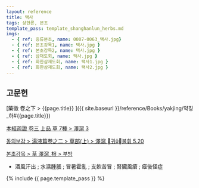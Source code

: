 ```yaml
---
layout: reference
title: 택사
tags: 상한론, 본초
template_pass: template_shanghanlun_herbs.md
imgs:
  - { ref: 증류본초, name: 0007-0063_택사.jpg}
  - { ref: 본초강목1, name: 택사.jpg }
  - { ref: 본초강목2, name: 택사.jpg }
  - { ref: 삼재도회, name: 택사.jpg }
  - { ref: 화한삼재도회, name: 택사1.jpg }
  - { ref: 화한삼재도회, name: 택사2.jpg }
---
```



## 고문헌

[藥徵 卷之下 > {{page.title}} ]({{ site.baseurl }}/reference/Books/yakjing/약징_하#{{page.title}})


[本經疏證 卷三 上品 草 7種 > 澤瀉 3](https://mediclassics.kr/books/154/volume/3/#content_23)

[동의보감 > 湯液篇卷之二 > 草部(上) >  澤瀉 귀불휘 5.20](https://mediclassics.kr/books/8/volume/21/#content_1342)

[본초강목 > 草	澤瀉_根 > 부방]()

* 酒風汗出 ; 水濕腫脹 ; 冒暑霍亂 ; 支飮苦冒 ; 腎臟風瘡 ; 瘧後怪症


{% include {{ page.template_pass }} %}
